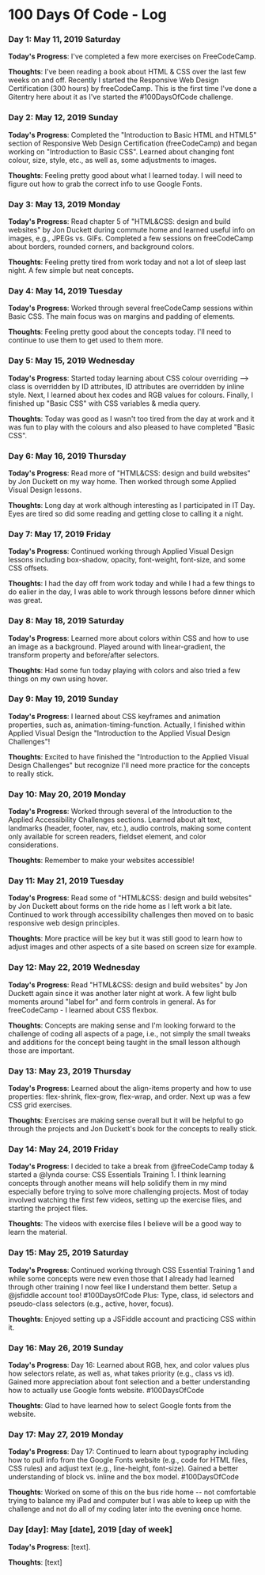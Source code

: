# 100 Days Of Code - Log

### Day 1: May 11, 2019 Saturday

**Today's Progress**: I've completed a few more exercises on FreeCodeCamp.

**Thoughts**: I've been reading a book about HTML & CSS over the last few weeks on and off. Recently I started the Responsive Web Design Certification (300 hours) by freeCodeCamp. This is the first time I've done a Gitentry here about it as I've started the #100DaysOfCode challenge.

### Day 2: May 12, 2019 Sunday

**Today's Progress**: Completed the "Introduction to Basic HTML and HTML5" section of Responsive Web Design Certification (freeCodeCamp) and began working on "Introduction to Basic CSS". Learned about changing font colour, size, style, etc., as well as, some adjustments to images.

**Thoughts**: Feeling pretty good about what I learned today. I will need to figure out how to grab the correct info to use Google Fonts.


### Day 3: May 13, 2019 Monday

**Today's Progress**: Read chapter 5 of "HTML&CSS: design and build websites" by Jon Duckett during commute home and learned useful info on images, e.g., JPEGs vs. GIFs. Completed a few sessions on freeCodeCamp about borders, rounded corners, and background colors.

**Thoughts**: Feeling pretty tired from work today and not a lot of sleep last night. A few simple but neat concepts.

### Day 4: May 14, 2019 Tuesday

**Today's Progress**: Worked through several freeCodeCamp sessions within Basic CSS. The main focus was on margins and padding of elements.

**Thoughts**: Feeling pretty good about the concepts today. I'll need to continue to use them to get used to them more.

### Day 5: May 15, 2019 Wednesday

**Today's Progress**: Started today learning about CSS colour overriding --> class is overridden by ID attributes, ID attributes are overridden by inline style. Next, I learned about hex codes and RGB values for colours. Finally, I finished up "Basic CSS" with CSS variables & media query.

**Thoughts**: Today was good as I wasn't too tired from the day at work and it was fun to play with the colours and also pleased to have completed "Basic CSS".

### Day 6: May 16, 2019 Thursday

**Today's Progress**: Read more of "HTML&CSS: design and build websites" by Jon Duckett on my way home. Then worked through some Applied Visual Design lessons.

**Thoughts**: Long day at work although interesting as I participated in IT Day. Eyes are tired so did some reading and getting close to calling it a night.

### Day 7: May 17, 2019 Friday

**Today's Progress**: Continued working through Applied Visual Design lessons including box-shadow, opacity, font-weight, font-size, and some CSS offsets.

**Thoughts**: I had the day off from work today and while I had a few things to do ealier in the day, I was able to work through lessons before dinner which was great.

### Day 8: May 18, 2019 Saturday

**Today's Progress**: Learned more about colors within CSS and how to use an image as a background. Played around with linear-gradient, the transform property and before/after selectors.

**Thoughts**: Had some fun today playing with colors and also tried a few things on my own using hover.

### Day 9: May 19, 2019 Sunday

**Today's Progress**: I learned about CSS keyframes and animation properties, such as, animation-timing-function. Actually, I finished within Applied Visual Design the "Introduction to the Applied Visual Design Challenges"!

**Thoughts**: Excited to have finished the "Introduction to the Applied Visual Design Challenges" but recognize I'll need more practice for the concepts to really stick.

### Day 10: May 20, 2019 Monday

**Today's Progress**: Worked through several of the Introduction to the Applied Accessibility Challenges sections. Learned about alt text, landmarks (header, footer, nav, etc.), audio controls, making some content only available for screen readers, fieldset element, and color considerations.

**Thoughts**: Remember to make your websites accessible!

### Day 11: May 21, 2019 Tuesday

**Today's Progress**: Read some of "HTML&CSS: design and build websites" by Jon Duckett about forms on the ride home as I left work a bit late. Continued to work through accessibility challenges then moved on to basic responsive web design principles. 

**Thoughts**: More practice will be key but it was still good to learn how to adjust images and other aspects of a site based on screen size for example.

### Day 12: May 22, 2019 Wednesday

**Today's Progress**: Read "HTML&CSS: design and build websites" by Jon Duckett again since it was another later night at work. A few light bulb moments around "label for" and form controls in general. As for freeCodeCamp - I learned about CSS flexbox. 

**Thoughts**: Concepts are making sense and I'm looking forward to the challenge of coding all aspects of a page, i.e., not simply the small tweaks and additions for the concept being taught in the small lesson although those are important.

### Day 13: May 23, 2019 Thursday

**Today's Progress**: Learned about the align-items property and how to use properties: flex-shrink, flex-grow, flex-wrap, and order. Next up was a few CSS grid exercises.

**Thoughts**: Exercises are making sense overall but it will be helpful to go through the projects and Jon Duckett's book for the concepts to really stick.

### Day 14: May 24, 2019 Friday

**Today's Progress**: I decided to take a break from @freeCodeCamp today & started a @lynda course: CSS Essentials Training 1. I think learning concepts through another means will help solidify them in my mind especially before trying to solve more challenging projects. Most of today involved watching the first few videos, setting up the exercise files, and starting the project files.

**Thoughts**: The videos with exercise files I believe will be a good way to learn the material.

### Day 15: May 25, 2019 Saturday

**Today's Progress**: Continued working through CSS Essential Training 1 and while some concepts were new even those that I already had learned through other training I now feel like I understand them better. Setup a @jsfiddle account too! #100DaysOfCode Plus: Type, class, id selectors and pseudo-class selectors (e.g., active, hover, focus).

**Thoughts**: Enjoyed setting up a JSFiddle account and practicing CSS within it. 

### Day 16: May 26, 2019 Sunday

**Today's Progress**: Day 16: Learned about RGB, hex, and color values plus how selectors relate, as well as, what takes priority (e.g., class vs id). Gained more appreciation about font selection and a better understanding how to actually use Google fonts website. #100DaysOfCode

**Thoughts**: Glad to have learned how to select Google fonts from the website.


### Day 17: May 27, 2019 Monday

**Today's Progress**: Day 17: Continued to learn about typography including how to pull info from the Google Fonts website (e.g., code for HTML files, CSS rules) and adjust text (e.g., line-height, font-size). Gained a better understanding of block vs. inline and the box model. #100DaysOfCode

**Thoughts**: Worked on some of this on the bus ride home -- not comfortable trying to balance my iPad and computer but I was able to keep up with the challenge and not do all of my coding later into the evening once home.

### Day [day]: May [date], 2019 [day of week]

**Today's Progress**: [text].

**Thoughts**: [text]


